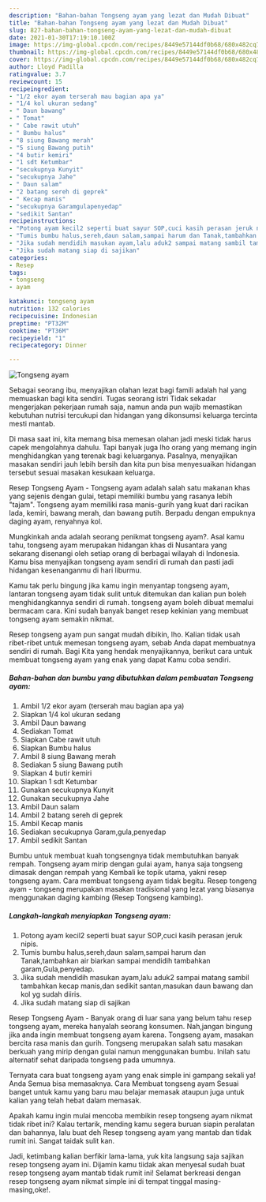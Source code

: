 ```yaml
---
description: "Bahan-bahan Tongseng ayam yang lezat dan Mudah Dibuat"
title: "Bahan-bahan Tongseng ayam yang lezat dan Mudah Dibuat"
slug: 827-bahan-bahan-tongseng-ayam-yang-lezat-dan-mudah-dibuat
date: 2021-01-30T17:19:10.100Z
image: https://img-global.cpcdn.com/recipes/8449e57144df0b68/680x482cq70/tongseng-ayam-foto-resep-utama.jpg
thumbnail: https://img-global.cpcdn.com/recipes/8449e57144df0b68/680x482cq70/tongseng-ayam-foto-resep-utama.jpg
cover: https://img-global.cpcdn.com/recipes/8449e57144df0b68/680x482cq70/tongseng-ayam-foto-resep-utama.jpg
author: Lloyd Padilla
ratingvalue: 3.7
reviewcount: 15
recipeingredient:
- "1/2 ekor ayam terserah mau bagian apa ya"
- "1/4 kol ukuran sedang"
- " Daun bawang"
- " Tomat"
- " Cabe rawit utuh"
- " Bumbu halus"
- "8 siung Bawang merah"
- "5 siung Bawang putih"
- "4 butir kemiri"
- "1 sdt Ketumbar"
- "secukupnya Kunyit"
- "secukupnya Jahe"
- " Daun salam"
- "2 batang sereh di geprek"
- " Kecap manis"
- "secukupnya Garamgulapenyedap"
- "sedikit Santan"
recipeinstructions:
- "Potong ayam kecil2 seperti buat sayur SOP,cuci kasih perasan jeruk nipis."
- "Tumis bumbu halus,sereh,daun salam,sampai harum dan Tanak,tambahkan air biarkan sampai mendidih tambahkan garam,Gula,penyedap."
- "Jika sudah mendidih masukan ayam,lalu aduk2 sampai matang sambil tambahkan kecap manis,dan sedikit santan,masukan daun bawang dan kol yg sudah diiris."
- "Jika sudah matang siap di sajikan"
categories:
- Resep
tags:
- tongseng
- ayam

katakunci: tongseng ayam 
nutrition: 132 calories
recipecuisine: Indonesian
preptime: "PT32M"
cooktime: "PT36M"
recipeyield: "1"
recipecategory: Dinner

---
```



![Tongseng ayam](https://img-global.cpcdn.com/recipes/8449e57144df0b68/680x482cq70/tongseng-ayam-foto-resep-utama.jpg)

Sebagai seorang ibu, menyajikan olahan lezat bagi famili adalah hal yang memuaskan bagi kita sendiri. Tugas seorang istri Tidak sekadar mengerjakan pekerjaan rumah saja, namun anda pun wajib memastikan kebutuhan nutrisi tercukupi dan hidangan yang dikonsumsi keluarga tercinta mesti mantab.

Di masa  saat ini, kita memang bisa memesan olahan jadi meski tidak harus capek mengolahnya dahulu. Tapi banyak juga lho orang yang memang ingin menghidangkan yang terenak bagi keluarganya. Pasalnya, menyajikan masakan sendiri jauh lebih bersih dan kita pun bisa menyesuaikan hidangan tersebut sesuai masakan kesukaan keluarga. 

Resep Tongseng Ayam - Tongseng ayam adalah salah satu makanan khas yang sejenis dengan gulai, tetapi memiliki bumbu yang rasanya lebih &#34;tajam&#34;. Tongseng ayam memiliki rasa manis-gurih yang kuat dari racikan lada, kemiri, bawang merah, dan bawang putih. Berpadu dengan empuknya daging ayam, renyahnya kol.

Mungkinkah anda adalah seorang penikmat tongseng ayam?. Asal kamu tahu, tongseng ayam merupakan hidangan khas di Nusantara yang sekarang disenangi oleh setiap orang di berbagai wilayah di Indonesia. Kamu bisa menyajikan tongseng ayam sendiri di rumah dan pasti jadi hidangan kesenanganmu di hari liburmu.

Kamu tak perlu bingung jika kamu ingin menyantap tongseng ayam, lantaran tongseng ayam tidak sulit untuk ditemukan dan kalian pun boleh menghidangkannya sendiri di rumah. tongseng ayam boleh dibuat memalui bermacam cara. Kini sudah banyak banget resep kekinian yang membuat tongseng ayam semakin nikmat.

Resep tongseng ayam pun sangat mudah dibikin, lho. Kalian tidak usah ribet-ribet untuk memesan tongseng ayam, sebab Anda dapat membuatnya sendiri di rumah. Bagi Kita yang hendak menyajikannya, berikut cara untuk membuat tongseng ayam yang enak yang dapat Kamu coba sendiri.

<!--inarticleads1-->

##### Bahan-bahan dan bumbu yang dibutuhkan dalam pembuatan Tongseng ayam:

1. Ambil 1/2 ekor ayam (terserah mau bagian apa ya)
1. Siapkan 1/4 kol ukuran sedang
1. Ambil  Daun bawang
1. Sediakan  Tomat
1. Siapkan  Cabe rawit utuh
1. Siapkan  Bumbu halus
1. Ambil 8 siung Bawang merah
1. Sediakan 5 siung Bawang putih
1. Siapkan 4 butir kemiri
1. Siapkan 1 sdt Ketumbar
1. Gunakan secukupnya Kunyit
1. Gunakan secukupnya Jahe
1. Ambil  Daun salam
1. Ambil 2 batang sereh di geprek
1. Ambil  Kecap manis
1. Sediakan secukupnya Garam,gula,penyedap
1. Ambil sedikit Santan


Bumbu untuk membuat kuah tongsengnya tidak membutuhkan banyak rempah. Tongseng ayam mirip dengan gulai ayam, hanya saja tongseng dimasak dengan rempah yang Kembali ke topik utama, yakni resep tongseng ayam. Cara membuat tongseng ayam tidak begitu. Resep tongeng ayam - tongseng merupakan masakan tradisional yang lezat yang biasanya menggunakan daging kambing (Resep Tongseng kambing). 

<!--inarticleads2-->

##### Langkah-langkah menyiapkan Tongseng ayam:

1. Potong ayam kecil2 seperti buat sayur SOP,cuci kasih perasan jeruk nipis.
1. Tumis bumbu halus,sereh,daun salam,sampai harum dan Tanak,tambahkan air biarkan sampai mendidih tambahkan garam,Gula,penyedap.
1. Jika sudah mendidih masukan ayam,lalu aduk2 sampai matang sambil tambahkan kecap manis,dan sedikit santan,masukan daun bawang dan kol yg sudah diiris.
1. Jika sudah matang siap di sajikan


Resep Tongseng Ayam - Banyak orang di luar sana yang belum tahu resep tongseng ayam, mereka hanyalah seorang konsumen. Nah,jangan bingung jika anda ingin membuat tongseng ayam karena. Tongseng ayam, masakan bercita rasa manis dan gurih. Tongseng merupakan salah satu masakan berkuah yang mirip dengan gulai namun menggunakan bumbu. Inilah satu alternatif sehat daripada tongseng pada umumnya. 

Ternyata cara buat tongseng ayam yang enak simple ini gampang sekali ya! Anda Semua bisa memasaknya. Cara Membuat tongseng ayam Sesuai banget untuk kamu yang baru mau belajar memasak ataupun juga untuk kalian yang telah hebat dalam memasak.

Apakah kamu ingin mulai mencoba membikin resep tongseng ayam nikmat tidak ribet ini? Kalau tertarik, mending kamu segera buruan siapin peralatan dan bahannya, lalu buat deh Resep tongseng ayam yang mantab dan tidak rumit ini. Sangat taidak sulit kan. 

Jadi, ketimbang kalian berfikir lama-lama, yuk kita langsung saja sajikan resep tongseng ayam ini. Dijamin kamu tiidak akan menyesal sudah buat resep tongseng ayam mantab tidak rumit ini! Selamat berkreasi dengan resep tongseng ayam nikmat simple ini di tempat tinggal masing-masing,oke!.

